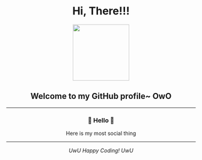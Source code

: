 <h1 align="center">Hi, There!!!</h1>

<p align="center">
  <img src="https://gifsec.com/wp-content/uploads/2022/10/cute-anime-girl-9.gif" width="150">
</p>

<h2 align="center">Welcome to my GitHub profile~ OwO</h2>

---

### <p align="center">💖 Hello 💖</p>


<p align="center">
  Here is my most social thing
</p>

<p align="center">
  <a href="https://t.me/poremon" target="_blank">
  </a>
</p>

---

<p align="center"> 
  <em>UwU Happy Coding! UwU</em>
</p>
